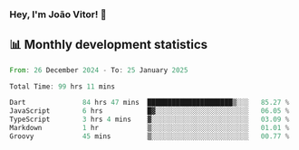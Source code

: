 ### Hey, I'm João Vitor! 👋

<!--
**joaovitorcf97/joaovitorcf97** is a ✨ _special_ ✨ repository because its `README.md` (this file) appears on your GitHub profile.

Here are some ideas to get you started:

- 🔭 I’m currently working on ...
- 🌱 I’m currently learning ...
- 👯 I’m looking to collaborate on ...
- 🤔 I’m looking for help with ...
- 💬 Ask me about ...
- 📫 How to reach me: ...
- 😄 Pronouns: ...
- ⚡ Fun fact: ...
-->
## 📊 Monthly development statistics

<!--START_SECTION:waka-->

```rust
From: 26 December 2024 - To: 25 January 2025

Total Time: 99 hrs 11 mins

Dart              84 hrs 47 mins  █████████████████████▒░░░   85.27 %
JavaScript        6 hrs           █▓░░░░░░░░░░░░░░░░░░░░░░░   06.05 %
TypeScript        3 hrs 4 mins    ▓░░░░░░░░░░░░░░░░░░░░░░░░   03.09 %
Markdown          1 hr            ▒░░░░░░░░░░░░░░░░░░░░░░░░   01.01 %
Groovy            45 mins         ▒░░░░░░░░░░░░░░░░░░░░░░░░   00.77 %
```

<!--END_SECTION:waka-->
